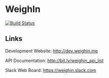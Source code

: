 WeighIn
=======

[![Build Status](https://magnum.travis-ci.com/dylanplecki/WeighIn.svg?token=he1AtLNKhnxJsTXoLfHx&branch=develop)](https://magnum.travis-ci.com/dylanplecki/WeighIn)

Links
-----

Development Website: http://dev.weighin.me

API Documentation: http://bit.ly/weighin_api_list

Slack Web Board: https://weighin.slack.com

